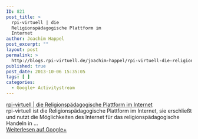 ```yaml
---
ID: 821
post_title: >
  rpi-virtuell | die
  Religionspädagogische Plattform im
  Internet
author: Joachim Happel
post_excerpt: ""
layout: post
permalink: >
  http://blogs.rpi-virtuell.de/joachim-happel/rpi-virtuell-die-religionspaedagogische-plattform-im-internet/
published: true
post_date: 2013-10-06 15:35:05
tags: [ ]
categories:
  - Google+ Activitystream
---
```

<div class="g-crossposting-att"><div class="g-crossposting-att-title"><a href="http://www.rpi-virtuell.net/" target="_blank">rpi-virtuell | die Religionspädagogische Plattform im Internet</a></div><div class="g-crossposting-att-txt">rpi-virtuell ist die Religionspädagogische Plattform im Internet, sie erschließt und nutzt die Möglichkeiten des Internet für das religionspädagogische Handeln in ...</div></div><div class="g-crossposting-backlink"><a href="https://plus.google.com/116540735797820304001/posts/hizARqFu6yW" target="_blank">Weiterlesen auf Google+</a></div>